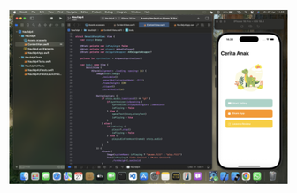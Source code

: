 ![Deskripsi Gambar](https://github.com/naufaladli0406/TugasP4_MobileProgramming/blob/main/1.png?raw=true)
